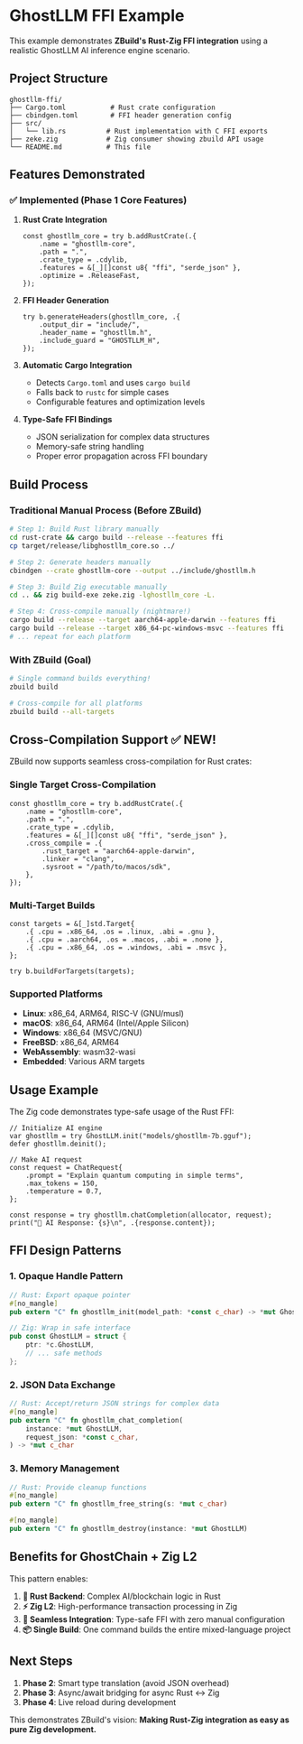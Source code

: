 # GhostLLM FFI Example

This example demonstrates **ZBuild's Rust-Zig FFI integration** using a realistic GhostLLM AI inference engine scenario.

## Project Structure

```
ghostllm-ffi/
├── Cargo.toml           # Rust crate configuration
├── cbindgen.toml        # FFI header generation config
├── src/
│   └── lib.rs          # Rust implementation with C FFI exports
├── zeke.zig            # Zig consumer showing zbuild API usage
└── README.md           # This file
```

## Features Demonstrated

### ✅ Implemented (Phase 1 Core Features)

1. **Rust Crate Integration**
   ```zig
   const ghostllm_core = try b.addRustCrate(.{
       .name = "ghostllm-core",
       .path = ".",
       .crate_type = .cdylib,
       .features = &[_][]const u8{ "ffi", "serde_json" },
       .optimize = .ReleaseFast,
   });
   ```

2. **FFI Header Generation**
   ```zig
   try b.generateHeaders(ghostllm_core, .{
       .output_dir = "include/",
       .header_name = "ghostllm.h",
       .include_guard = "GHOSTLLM_H",
   });
   ```

3. **Automatic Cargo Integration**
   - Detects `Cargo.toml` and uses `cargo build`
   - Falls back to `rustc` for simple cases
   - Configurable features and optimization levels

4. **Type-Safe FFI Bindings**
   - JSON serialization for complex data structures
   - Memory-safe string handling
   - Proper error propagation across FFI boundary

## Build Process

### Traditional Manual Process (Before ZBuild)
```bash
# Step 1: Build Rust library manually
cd rust-crate && cargo build --release --features ffi
cp target/release/libghostllm_core.so ../

# Step 2: Generate headers manually
cbindgen --crate ghostllm-core --output ../include/ghostllm.h

# Step 3: Build Zig executable manually
cd .. && zig build-exe zeke.zig -lghostllm_core -L.

# Step 4: Cross-compile manually (nightmare!)
cargo build --release --target aarch64-apple-darwin --features ffi
cargo build --release --target x86_64-pc-windows-msvc --features ffi
# ... repeat for each platform
```

### With ZBuild (Goal)
```bash
# Single command builds everything!
zbuild build

# Cross-compile for all platforms
zbuild build --all-targets
```

## Cross-Compilation Support ✅ NEW!

ZBuild now supports seamless cross-compilation for Rust crates:

### Single Target Cross-Compilation
```zig
const ghostllm_core = try b.addRustCrate(.{
    .name = "ghostllm-core",
    .path = ".",
    .crate_type = .cdylib,
    .features = &[_][]const u8{ "ffi", "serde_json" },
    .cross_compile = .{
        .rust_target = "aarch64-apple-darwin",
        .linker = "clang",
        .sysroot = "/path/to/macos/sdk",
    },
});
```

### Multi-Target Builds
```zig
const targets = &[_]std.Target{
    .{ .cpu = .x86_64, .os = .linux, .abi = .gnu },
    .{ .cpu = .aarch64, .os = .macos, .abi = .none },
    .{ .cpu = .x86_64, .os = .windows, .abi = .msvc },
};

try b.buildForTargets(targets);
```

### Supported Platforms
- **Linux**: x86_64, ARM64, RISC-V (GNU/musl)
- **macOS**: x86_64, ARM64 (Intel/Apple Silicon)
- **Windows**: x86_64 (MSVC/GNU)
- **FreeBSD**: x86_64, ARM64
- **WebAssembly**: wasm32-wasi
- **Embedded**: Various ARM targets

## Usage Example

The Zig code demonstrates type-safe usage of the Rust FFI:

```zig
// Initialize AI engine
var ghostllm = try GhostLLM.init("models/ghostllm-7b.gguf");
defer ghostllm.deinit();

// Make AI request
const request = ChatRequest{
    .prompt = "Explain quantum computing in simple terms",
    .max_tokens = 150,
    .temperature = 0.7,
};

const response = try ghostllm.chatCompletion(allocator, request);
print("🤖 AI Response: {s}\n", .{response.content});
```

## FFI Design Patterns

### 1. **Opaque Handle Pattern**
```rust
// Rust: Export opaque pointer
#[no_mangle]
pub extern "C" fn ghostllm_init(model_path: *const c_char) -> *mut GhostLLM

// Zig: Wrap in safe interface
pub const GhostLLM = struct {
    ptr: *c.GhostLLM,
    // ... safe methods
};
```

### 2. **JSON Data Exchange**
```rust
// Rust: Accept/return JSON strings for complex data
#[no_mangle]
pub extern "C" fn ghostllm_chat_completion(
    instance: *mut GhostLLM,
    request_json: *const c_char,
) -> *mut c_char
```

### 3. **Memory Management**
```rust
// Rust: Provide cleanup functions
#[no_mangle]
pub extern "C" fn ghostllm_free_string(s: *mut c_char)

#[no_mangle]
pub extern "C" fn ghostllm_destroy(instance: *mut GhostLLM)
```

## Benefits for GhostChain + Zig L2

This pattern enables:

1. **🦀 Rust Backend**: Complex AI/blockchain logic in Rust
2. **⚡ Zig L2**: High-performance transaction processing in Zig
3. **🔗 Seamless Integration**: Type-safe FFI with zero manual configuration
4. **📦 Single Build**: One command builds the entire mixed-language project

## Next Steps

1. **Phase 2**: Smart type translation (avoid JSON overhead)
2. **Phase 3**: Async/await bridging for async Rust ↔ Zig
3. **Phase 4**: Live reload during development

This demonstrates ZBuild's vision: **Making Rust-Zig integration as easy as pure Zig development.**